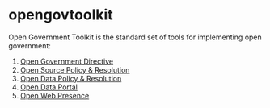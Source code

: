 opengovtoolkit
==============

Open Government Toolkit is the standard set of tools for implementing open government:

1. [Open Government Directive](opengovtoolkit/directive.md)
2. [Open Source Policy & Resolution](opengovtoolkit/opensource.md)
3. [Open Data Policy & Resolution](opengovtoolkit/opendata.md)
4. [Open Data Portal](opengovtoolkit/portal.md)
5. [Open Web Presence](opengovtoolkit/web.md)